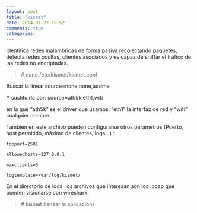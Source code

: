 ```yaml
---
layout: post
title: "kismet"
date: 2014-01-27 18:52
comments: true
categories: 
---
```

Identifica redes inalambricas de forma pasiva recolectando paquetes, detecta redes ocultas, clientes asociados y es capaz de sniffar el tráfico de las redes no encriptadas.

>\# nano /etc/kismet/kismet.conf

Buscar la linea:  source=none,none,addme

Y sustituirla por:  source=ath5k,eth1,wifi 

en la que “ath5k” es el driver que usamos, “eth1” la interfaz de red y “wifi” cualquier nombre.

También en este archivo pueden configurarse otros parámetros (Puerto, host permitido, máximo de clientes, logs...) :

	tcpport=2501

	allowedhosts=127.0.0.1

	maxclients=5

	logtemplate=/var/log/kismet/

En el directorio de logs, los archivos que interesan son los .pcap que pueden visionarse con wireshark.

>\# kismet   (lanzar la aplicación)

